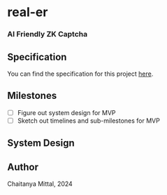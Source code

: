 # real-er

### AI Friendly ZK Captcha

## Specification
You can find the specification for this project [here](https://blog.reclaimprotocol.org/posts/zk-captcha/).

## Milestones
- [ ] Figure out system design for MVP
- [ ] Sketch out timelines and sub-milestones for MVP

## System Design


## Author
Chaitanya Mittal, 2024

